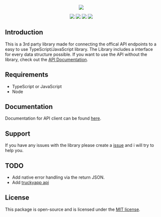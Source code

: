 <p align="center"><img src="https://camo.githubusercontent.com/7990b7910ff6483220b080fef28e6f7f07adda3f/68747470733a2f2f747275636b6572736d702e636f6d2f6173736574732f696d672f747275636b6572736d702d6c6f676f2d736d2e706e67"/></p>
<p align="center"><img src="https://img.shields.io/npm/v/truckersmp?style=flat-square"> <img src="https://img.shields.io/github/last-commit/iraizo/truckersmp.ts?style=flat-square"> <img src="https://img.shields.io/github/languages/top/iraizo/truckersmp.ts?style=flat-square"> <img src="https://img.shields.io/npm/l/truckersmp?style=flat-square"></p>

## Introduction
This is a 3rd party library made for connecting the offical API endpoints to a easy to use TypeScript/JavaScript library.
The Library includes a interface for every data structure possible.
If you want to use the API without the library, check out the <a href="https://stats.truckersmp.com/api">API Documentation</a>.

## Requirements
- TypeScript or JavaScript
- Node

## Documentation
Documentation for API client can be found <a href="https://truckersmp-ts.vercel.app/">here</a>.

## Support
If you have any issues with the library please create a <a href="https://github.com/iraizo/truckersmp.ts/issues">issue</a> and i will try to help you.

## TODO
- Add native error handling via the return JSON.
- Add <a href="https://api.truckyapp.com/docs/">truckyapp api</a>
## License
This package is open-source and is licensed under the <a href="https://github.com/iraizo/truckersmp.ts/blob/master/LICENSE.md">MIT license</a>.
